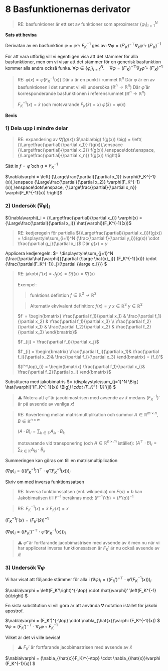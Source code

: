 # 8 Basfunktionernas derivator

> RE: basfunktioner är ett set av funktioner som aproximerar
> $\left\{ \varphi_i \right\}^N_{i=1}$

**Sats att bevisa**

Derivatan av en basfunktion $\varphi = \hat{\varphi} \circ F_K^{-1}$ ges av:
$\nabla \varphi = (F'_K)^{-\top} \nabla_{\hat{x}} \hat{\varphi} \circ (F'_K)^{-1}$

För att vara utförlig vill vi egentligen visa att det stämmer för alla basfunktioner, men om vi visar att det stämmer för en generisk basfunktion kommer alla andra också funka.
$\forall \varphi \in \left\{ \varphi_i \right\}^N_{i=1}.\quad
\nabla \varphi = (F'_K)^{-\top} \nabla_{\hat{x}} \hat{\varphi} \circ (F'_K)^{-1}$

> RE:
> $\varphi(x) = \hat{\varphi}(F_K^{-1}(x))$
> Där $x$ är en punkt i rummet $\mathbb{R}^n$
> Där $\varphi$ är en av basfunktionen i det rummet vi vill undersöka ($\mathbb{R}^n \to \mathbb{R}^n$)
> Där $\hat{\varphi}$ är korresponderande basfunktionen i referensrummet ($\mathbb{R}^n \to \mathbb{R}^n$)
>
> $F_K^{-1}(x) = \hat{x}$ (och motsvarande $F_K(\hat{x}) = x$)
> $\hat{\varphi}(\hat{x}) = \varphi(x)$

**Bevis**

### **1) Dela upp i mindre delar**

> RE: expandering av $\nabla f(g(x))$
> $\nabla\big( f(g(x)) \big) = \left(
   {\Large\frac{\partial}{\partial x_1}} f(g(x)),\enspace
   {\Large\frac{\partial}{\partial x_2}} f(g(x)),\enspace\dots\enspace,
   {\Large\frac{\partial}{\partial x_n}} f(g(x))
\right)$

Sätt in $f = \hat{\varphi}$ och $g = F_K^{-1}$

$\nabla\varphi = \left(
   {\Large\frac{\partial}{\partial x_1}} \varphi(F_K^{-1}(x)),\enspace
   {\Large\frac{\partial}{\partial x_2}} \varphi(F_K^{-1}(x)),\enspace\dots\enspace,
   {\Large\frac{\partial}{\partial x_n}} \varphi(F_K^{-1}(x))
\right)$

### **2) Undersök $(\nabla\varphi)_i$**
$(\nabla\varphi)_i = {\Large\frac{\partial}{\partial x_i}} \varphi(x) = {\Large\frac{\partial}{\partial x_i}} \hat{\varphi}(F_K^{-1}(x))$

> RE: kedjeregeln för partiella
> ${\Large\frac{\partial}{\partial x_i}}f(g(x)) =
\displaystyle\sum_{i=1}^N {\frac{\partial f}{\partial y_i}}(g(x)) \cdot \frac{\partial g_j}{\partial x_i}$
> Där $g(x) = y$

Applicera kedjeregeln:
$= \displaystyle\sum_{j=1}^N
   {\frac{\partial\hat{\varphi}}{\partial {\large \hat{x}_j}} (F_K^{-1}(x))}
   \cdot
   {\frac{\partial(F_K^{-1})_j}{\partial {\large x_i}}}
$

> RE: jakobi
> $f'(x) = J_f(x) = Df(x) = \nabla f(x)$
>
> Exempel:
>> funktions defintion
>> $f \in \mathbb{R}^3 \to \mathbb{R}^2$
>
>> Alternativ ekvivalent definition:
>> $f(x) = y$
>> $x \in \mathbb{R}^3$
>> $y \in \mathbb{R}^2$
>
> $f' = \begin{bmatrix}
\frac{\partial f_1}{\partial x_1} & \frac{\partial f_1}{\partial x_2} & \frac{\partial f_1}{\partial x_3}
\\
\frac{\partial f_2}{\partial x_1} & \frac{\partial f_2}{\partial x_2} & \frac{\partial f_2}{\partial x_3}
> \end{bmatrix}$
>
> $f'_{ij} = \frac{\partial f_i}{\partial x_j}$
>
> $f'_{i} = \begin{bmatrix}
\frac{\partial f_i}{\partial x_1}&
\frac{\partial f_i}{\partial x_2}&
\frac{\partial f_i}{\partial x_3}
\end{bmatrix} = (f_i)'$
>
> $(f'^\top)_{i} = \begin{bmatrix}
\frac{\partial f_1}{\partial x_i}&
\frac{\partial f_2}{\partial x_i}
\end{bmatrix}$

Substituera med jakobimatris
$= \displaystyle\sum_{j=1}^N
   \Big(
      \hat{\varphi}'(F_K^{-1}(x))
   \Big)_j
   \cdot
   (F_K^{-1})'_{ji}
$
> ⚠️ Notera att $\hat{\varphi}'$ är jacobimastrisen med avsende av $\hat{x}$ medans $(F_K^{-1})'$ är på avsende av vanliga $x$!

> RE: Kovertering mellan matrismultiplikation och summor
> $A \in \mathbb{R}^{m \times n}$, $B \in \mathbb{R}^{n \times w}$
>
> $(A \cdot B)_i = \displaystyle\sum_{k\in\mathbb{K}} A_{ik} \cdot B_{k}$
>
> motsvarande vid transponering (och $A \in \mathbb{R}^{n \times m}$ istället):
> $(A^\top \cdot B)_i = \displaystyle\sum_{k\in\mathbb{K}} A_{ki} \cdot B_{k}$

Summeringen kan göras om till en matrismultiplication

$(\nabla\varphi)_i = \left(
   \left(
      \left(
         F_K^{-1}
      \right)'
   \right)^\top
   \cdot
   \hat{\varphi}'
   \left(
      F_K^{-1}(x)
   \right)
\right)_i$

Skriv om med inversa funktionssatsen

> RE: Inversa funktionssatsen (enl. wikipedia)
> om $F(a) = b$ kan Jakobimatisen till $F^{-1}$ beräknas med:
> $(F^{-1})'(b) = (F'(a))^{-1}$

> RE:
> $F_K^{-1}(x) = \hat{x}$
> $F_K(\hat{x}) = x$

$(F_K^{-1})'(x) = (F_K'(\hat{x}))^{-1}$

$(\nabla\varphi)_i = \left(
   \left(F_K'\right)^{-\top}
   \cdot
   \hat{\varphi}'
   \left(F_K^{-1}(x)\right)
\right)_i$


> ⚠️ $\hat{\varphi}'$ är fortfarande jacobimastrisen med avsende av $\hat{x}$
men nu när vi har applicerat inversa funktionssatsen är $F_K'$ är nu också avsende av $\hat{x}$!

### **3) Undersök $\nabla\varphi$**

Vi har visat att följande stämmer för alla i
$(\nabla\varphi)_i = \left(
   \left(F_K'\right)^{-\top}
   \cdot
   \hat{\varphi}'
   \left(F_K^{-1}(x)\right)
\right)_i$

$\nabla\varphi =
   \left(F_K'\right)^{-\top}
   \cdot
   \hat{\varphi}'
   \left(F_K^{-1}(x)\right)
$

En sista substitution vi vill göra är att använda $\nabla$ notation istället för jakobi apostrof.

$\nabla\varphi =
   (F_K')^{-\top}
   \cdot
   \nabla_{\hat{x}}\varphi
   (F_K^{-1}(x))
$
$\nabla\varphi = (F_K')^{-\top} \cdot \nabla_{\hat{x}}\varphi \circ F_K^{-1}$

Vilket är det vi ville bevisa!

> ⚠️ $F_K'$ är fortfarande jacobimastrisen med avsende av $\hat{x}$

$\nabla\varphi =
   (\nabla_{\hat{x}}F_K)^{-\top}
   \cdot
   \nabla_{\hat{x}}\varphi
   (F_K^{-1}(x))
$
